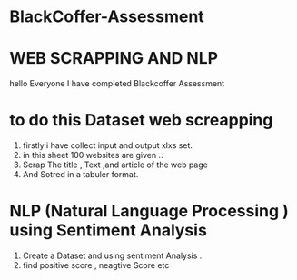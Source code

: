 # BlackCoffer-Assessment
# WEB SCRAPPING AND NLP
hello Everyone I have completed Blackcoffer Assessment 
# to do this Dataset web screapping 
1. firstly i have collect input and output xlxs set.
2. in this sheet 100 websites are given ..
3. Scrap The title , Text ,and article of the web page
4. And Sotred in a tabuler format.
# NLP (Natural Language Processing ) using Sentiment Analysis 
1. Create a Dataset and using sentiment Analysis .
2. find positive score , neagtive Score etc
   
